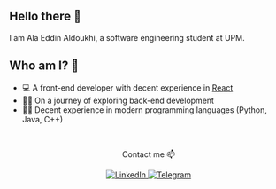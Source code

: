 ## Hello there 🔭

I am Ala Eddin Aldoukhi, a software engineering student at UPM.

## Who am I? 🤔

- 💻 A front-end developer with decent experience in [React](https://react.dev)
- 🏄‍♂️ On a journey of exploring back-end development
- 👨‍💻 Decent experience in modern programming languages (Python, Java, C++)

<br/>

<p align="center">Contact me 📫</p>

<p align="center">
 
<a href="https://www.linkedin.com/in/ala-eddin-aldoukhi-8721a8226" target="_blank">
<img src="https://img.shields.io/badge/LinkedIn-0077B5?style=for-the-badge&logo=linkedin&logoColor=white" alt="LinkedIn" />
</a>  

<a href="https://t.me/Alaa_Aldoukhi" target="_blank">
<img src="https://img.shields.io/badge/Telegram-2CA5E0?style=for-the-badge&logo=telegram&logoColor=white" alt="Telegram" />
</a> 

</p>
